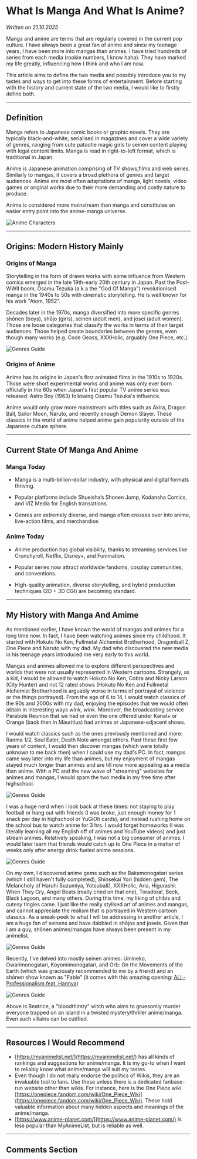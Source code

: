 # What Is Manga And What Is Anime?

*Written on 21.10.2025*

Manga and anime are terms that are regularly covered in the current pop culture. I have always been a great fan of anime and since my teenage years, I have been more into mangas than animes. I have tried hundreds of series from each media (rookie numbers, I know haha). They have marked my life greatly, influencing how I think and who I am now.

This article aims to define the two media and possibly introduce you to my tastes and ways to get into these forms of entertainment.
Before starting with the history and current state of the two media, I would like to firstly define both.

---

## Definition

Manga refers to Japanese comic books or graphic novels. They are typically black-and-white, serialised in magazines and cover a wide variety of genres, ranging from cute patootie magic girls to seinen content playing with legal content limits. Manga is read in right-to-left format, which is traditional in Japan.

Anime is Japanese animation comprising of TV shows,films and web series. Similarly to mangas, it covers a broad plethora of genres and target audiences. Anime are most often adaptations of manga, light novels, video games or original works due to their more demanding and costly nature to produce.

Anime is considered more mainstream than manga and constitutes an easier entry point into the anime-manga universe.

![Anime Characters](assets/many-anime-chars.webp)

---

## Origins: Modern History Mainly

### Origins of Manga
Storytelling in the form of drawn works with some influence from Western comics emerged in the late 19th-early 20th century in Japan. Past the Post-WWII boom, Osamu Tezuka (a.k.a the "God Of Manga") revolutionised manga in the 1940s to 50s with cinematic storytelling. He is well known for his work "Atom, 1952". 

Decades later in the 1970s, manga diversified into more specific genres shōnen (boys), shōjo (girls), seinen (adult men), and josei (adult women). Those are loose categories that classify the works in terms of their target audiences. Those helped create boundaries between the genres, even though many works (e.g. Code Geass, XXXHolic, arguably One Piece, etc.).

![Genres Guide](assets/genres-guide.webp)

### Origins of Anime
Anime has its origins in Japan's first animated films in the 1910s to 1920s. Those were short experimental works and anime was only ever born officially in the 60s when Japan's first popular TV anime series was released: Astro Boy (1963) following Osamu Tezuka's influence.

Anime would only grow more mainstream with titles such as Akira, Dragon Ball, Sailor Moon, Naruto, and recently enough Demon Slayer. These classics in the world of anime helped anime gain popularity outside of the Japanese culture sphere.

---

## Current State Of Manga And Anime

### Manga Today

- Manga is a multi-billion-dollar industry, with physical and digital formats thriving.

- Popular platforms include Shueisha’s Shonen Jump, Kodansha Comics, and VIZ Media for English translations.

- Genres are extremely diverse, and manga often crosses over into anime, live-action films, and merchandise.

### Anime Today
- Anime production has global visibility, thanks to streaming services like Crunchyroll, Netflix, Disney+, and Funimation.

- Popular series now attract worldwide fandoms, cosplay communities, and conventions.

- High-quality animation, diverse storytelling, and hybrid production techniques (2D + 3D CGI) are becoming standard.

---

## My History with Manga And Amime

As mentioned earlier, I have known the world of mangas and animes for a long time now. In fact, I have been watching animes since my childhood. It started with Hokuto No Ken, Fullmetal Alchemist Brotherhood, Dragonball Z, One Piece and Naruto with my dad. My dad who discovered the new media in his teenage years introduced me very early to this world.

Mangas and animes allowed me to explore different perspectives and worlds that were not usually represented in Western cartoons. Strangely, as a kid, I would be allowed to watch Hokuto No Ken, Cobra and Nicky Larson (City Hunter) and not 12 rated shows (Hokuto No Ken and Fullmetal Alchemist Brotherhood is arguably worse in terms of portrayal of violence or the things portrayed). From the age of 6 to 14, I would watch classics of the 90s and 2000s with my dad, enjoying the episodes that we would often obtain in interesting ways *wink, wink*. Moreover, the broadcasting service Parabole Reunion that we had or even the one offered under Kanal+ or Orange (back then in Mauritius) had animes or Japanese-adjacent shows.

I would watch classics such as the ones previously mentioned and more: Ranma 1/2, Soul Eater, Death Note amongst others. Past these first few years of content, I would then discover mangas (which were totally unknown to me back then) when I could use my dad's PC. In fact, mangas came way later into my life than animes, but my enjoyment of mangas stayed much longer than animes and are till now more appealing as a media than anime. With a PC and the new wave of "streaming" websites for animes and mangas, I would spam the two media in my free time after highschool.

![Genres Guide](assets/bleach-cover.webp)

I was a huge nerd when I look back at these times: not staying to play football or hang out with friends (I was broke, just enough money for 1 snack per day in highschool or YuGiOh cards), and instead rushing home on the school bus to watch anime for 3 hrs. I would forget homeworks (I was literally learning all my English off of animes and YouTube videos) and just stream animes. Relatively speaking, I was not a big consumer of animes. I would later learn that friends would catch up to One Piece in a matter of weeks only after energy drink fueled anime sessions.

![Genres Guide](assets/yotsuba-cute.webp)

On my own, I discovered anime gems such as the Bakemonogatari series (which I still haven't fully completed), Shinsekai Yori (hidden gem), The Melancholy of Haruhi Suzumiya, Yotsuba&!, XXXHolic, Aria, Higurashi: When They Cry, Angel Beats (really cried on that one), Toradora!, Beck, Black Lagoon, and many others. During this time, my liking of chibis and cutesy tingies came. I just like the really stylised art of animes and mangas, and cannot appreciate the realism that is portrayed in Western cartoon classics. As a sneak-peek to what I will be addressing in another article, I am a huge fan of seinens and have dabbled in shōjos and joseis. Given that I am a guy, shōnen animes/mangas have always been present in my animelist.

![Genres Guide](assets/cute-oshino-shinobu.webp)

Recently, I've delved into mostly seinen animes: Umineko, Owarimonogatari, Koyomimonogatari, and Orb: On the Movements of the Earth (which was graciously recommended to me by a friend) and an shōnen show known as "Fable" (it comes with this amazing opening: [ALI - Professionalism feat. Hannya](https://youtu.be/Wbil2azbSWs?si=aQ322tKTjN6fW_ID))

![Genres Guide](assets/cute-beatrice.webp)

Above is Beatrice, a "bloodthirsty" witch who aims to gruesomly murder everyone trapped on an island in a twisted mystery/thriller anime/manga. Even such villains can be cutified.

---

## Resources I Would Recommend

- [https://myanimelist.net/](https://myanimelist.net/) has all kinds of rankings and suggestions for anime/manga. It is my go-to when I want to reliably know what anime/manga will suit my tastes.
- Even though I do not really endorse the politics of Wikis, they are an invaluable tool to fans. Use these unless there is a dedicated fanbase-run website other than wikis. For instance, here is the One Piece wiki [https://onepiece.fandom.com/wiki/One_Piece_Wiki](https://onepiece.fandom.com/wiki/One_Piece_Wiki). These hold valuable information about many hidden aspects and meanings of the anime/manga.
- [https://www.anime-planet.com/](https://www.anime-planet.com/) is less popular than MyAnimeList, but is reliable as well.

--- 

## Comments Section

<script src="https://giscus.app/client.js"
        data-repo="cedricfyc/my-cv-blog"
        data-repo-id="R_kgDOQFT-mg"
        data-category="Q&A"
        data-category-id="DIC_kwDOQFT-ms4Cw36I"
        data-mapping="pathname"
        data-strict="0"
        data-reactions-enabled="1"
        data-emit-metadata="0"
        data-input-position="bottom"
        data-theme="dark"
        data-lang="en"
        crossorigin="anonymous"
        async>
</script>